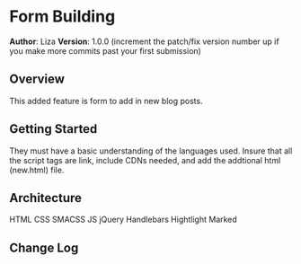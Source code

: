 # Form Building

**Author**: Liza
**Version**: 1.0.0 (increment the patch/fix version number up if you make more commits past your first submission)

## Overview
<!-- Provide a high level overview of what this application is and why you are building it, beyond the fact that it's an assignment for a Code Fellows 301 class. (i.e. What's your problem domain?) -->
This added feature is form to add in new blog posts. 
## Getting Started
<!-- What are the steps that a user must take in order to build this app on their own machine and get it running? -->
They must have a basic understanding of the languages used. Insure that all the script tags are link, include CDNs needed, and add the addtional html (new.html) file.
## Architecture
<!-- Provide a detailed description of the application design. What technologies (languages, libraries, etc) you're using, and any other relevant design information. -->
HTML
CSS
SMACSS
JS
jQuery
Handlebars
Hightlight
Marked
## Change Log
<!-- Use this are to document the iterative changes made to your application as each feature is successfully implemented. Use time stamps. Here's an examples:

12-10-2017 10:37pm - Application now has a fully-functional express server, with GET and POST routes for the book resource.

## Credits and Collaborations
<!-- Give credit (and a link) to other people or resources that helped you build this application. -->
